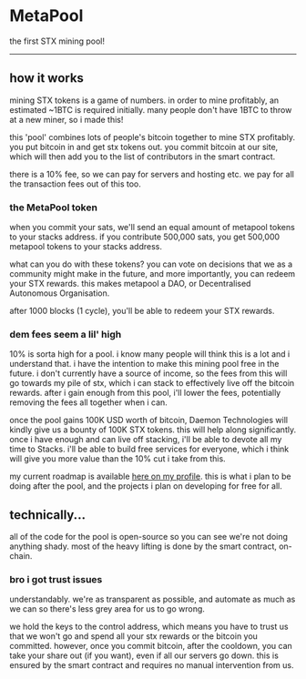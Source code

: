 # MetaPool

the first STX mining pool!

---

## how it works

mining STX tokens is a game of numbers. in order to mine profitably, an estimated ~1BTC is required initially. many people don't have 1BTC to throw at a new miner, so i made this!

this 'pool' combines lots of people's bitcoin together to mine STX profitably. you put bitcoin in and get stx tokens out. you commit bitcoin at our site, which will then add you to the list of contributors in the smart contract.

there is a 10% fee, so we can pay for servers and hosting etc. we pay for all the transaction fees out of this too.

### the MetaPool token

when you commit your sats, we'll send an equal amount of metapool tokens to your stacks address. if you contribute 500,000 sats, you get 500,000 metapool tokens to your stacks address.

what can you do with these tokens? you can vote on decisions that we as a community might make in the future, and more importantly, you can redeem your STX rewards. this makes metapool a DAO, or Decentralised Autonomous Organisation.

after 1000 blocks (1 cycle), you'll be able to redeem your STX rewards.

### dem fees seem a lil' high

10% is sorta high for a pool. i know many people will think this is a lot and i understand that. i have the intention to make this mining pool free in the future. i don't currently have a source of income, so the fees from this will go towards my pile of stx, which i can stack to effectively live off the bitcoin rewards. after i gain enough from this pool, i'll lower the fees, potentially removing the fees all together when i can.

once the pool gains 100K USD worth of bitcoin, Daemon Technologies will kindly give us a bounty of 100K STX tokens. this will help along significantly. once i have enough and can live off stacking, i'll be able to devote all my time to Stacks. i'll be able to build free services for everyone, which i think will give you more value than the 10% cut i take from this.

my current roadmap is available [here on my profile](https://github.com/pxydn). this is what i plan to be doing after the pool, and the projects i plan on developing for free for all.

## technically...

all of the code for the pool is open-source so you can see we're not doing anything shady. most of the heavy lifting is done by the smart contract, on-chain. 

### bro i got trust issues

understandably. we're as transparent as possible, and automate as much as we can so there's less grey area for us to go wrong. 

we hold the keys to the control address, which means you have to trust us that we won't go and spend all your stx rewards or the bitcoin you committed. however, once you commit bitcoin, after the cooldown, you can take your share out (if you want), even if all our servers go down. this is ensured by the smart contract and requires no manual intervention from us.
